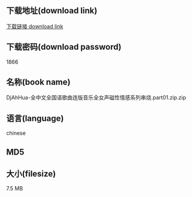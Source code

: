 ## 下载地址(download link)
[下载链接 download link](https://voluble-croquembouche-d321dc.netlify.app/?s=DjAhHua-%E5%85%A8%E4%B8%AD%E6%96%87%E5%85%A8%E5%9B%BD%E8%AF%AD%E6%AD%8C%E6%9B%B2%E8%BF%9E%E7%89%88%E9%9F%B3%E4%B9%90%E5%85%A8%E5%A5%B3%E5%A3%B0%E7%A3%81%E6%80%A7%E6%83%85%E6%84%9F%E7%B3%BB%E5%88%97%E4%B8%B2%E7%83%A7.part01.zip)

## 下载密码(download password)
1866

## 名称(book name)
DjAhHua-全中文全国语歌曲连版音乐全女声磁性情感系列串烧.part01.zip.zip

## 语言(language)
chinese

## MD5


## 大小(filesize)
7.5 MB
